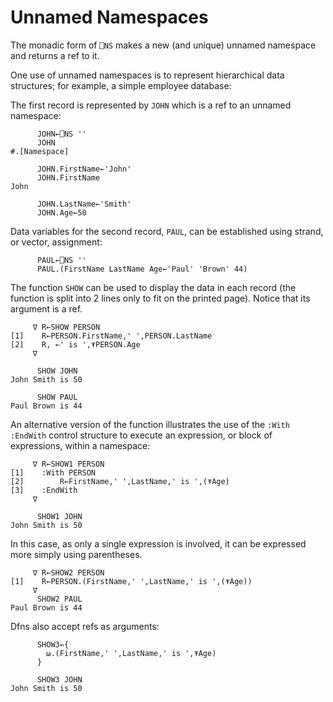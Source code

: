 # Unnamed Namespaces

The monadic form of `⎕NS` makes a new (and unique) unnamed namespace and returns a ref to it.

One use of unnamed namespaces is to represent hierarchical data structures; for example, a simple employee database:

The first record is represented by `JOHN` which is a ref to an unnamed namespace:
```apl
      JOHN←⎕NS ''                         
      JOHN
#.[Namespace]
 
      JOHN.FirstName←'John'
      JOHN.FirstName
John
 
      JOHN.LastName←'Smith'
      JOHN.Age←50
```

Data variables for the second record, `PAUL`, can be established using strand, or vector, assignment:
```apl
      PAUL←⎕NS ''
      PAUL.(FirstName LastName Age←'Paul' 'Brown' 44)
```

The function `SHOW` can be used to display the data in each record (the function is split into 2 lines only to fit on the printed page). Notice that its argument is a ref.
```apl
     ∇ R←SHOW PERSON
[1]    R←PERSON.FirstName,' ',PERSON.LastName
[2]    R, ←' is ',⍕PERSON.Age
     ∇
 
      SHOW JOHN
John Smith is 50
 
      SHOW PAUL
Paul Brown is 44
```

An alternative version of the function illustrates the use of the `:With :EndWith` control structure to execute an expression, or block of expressions, within a namespace:
```apl
     ∇ R←SHOW1 PERSON
[1]    :With PERSON
[2]        R←FirstName,' ',LastName,' is ',(⍕Age)
[3]    :EndWith
     ∇
 
      SHOW1 JOHN
John Smith is 50
```

In this case, as only a single expression is involved, it can be expressed more simply using parentheses.
```apl
     ∇ R←SHOW2 PERSON
[1]    R←PERSON.(FirstName,' ',LastName,' is ',(⍕Age))
     ∇
      SHOW2 PAUL
Paul Brown is 44
```

Dfns also accept refs as arguments:
```apl
      SHOW3←{
        ⍵.(FirstName,' ',LastName,' is ',⍕Age)
      }
 
      SHOW3 JOHN
John Smith is 50
```

